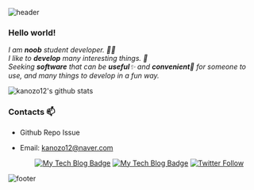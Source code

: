 ![header](https://capsule-render.vercel.app/api?type=wave&color=gradient&height=300&section=header&text=kanozo12's%20Github&fontSize=40)

### Hello world!&nbsp;

<p>
  <em>
    I am <b>noob</b> student developer. 👨‍💻 <br>
    I like to <b>develop</b> many interesting things. 🎁 <br>
    Seeking <b>software</b> that can be <b>useful</b>✨ and <b>convenient</b>🎉  for someone to use, and many things to develop in a fun way. 
  </em>  
</p>

![kanozo12's github stats](https://github-readme-stats.vercel.app/api?username=kanozo12&show_icons=true)


### Contacts 📫

* Github Repo Issue
* Email: kanozo12@naver.com

  <div align=center>
  
  [![My Tech Blog Badge](http://img.shields.io/badge/-My%20Tech%20blog-black?style=flat-square&logo=github&link=https://kanozo12.github.io/)](https://kanozo12.github.io/) 
  [![My Tech Blog Badge](https://img.shields.io/github/followers/kanozo12?style=for-the-badge)](https://kanozo12.github.io/) 
  [![Twitter Follow](https://img.shields.io/github/stars/kanozo12/CodeBook?style=for-the-badge)](https://twitter.com/KineticDev27)
  </div>
  
![footer](https://capsule-render.vercel.app/api?type=wave&color=gradient&height=150&section=footer)
